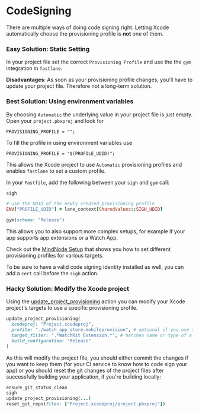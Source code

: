 # CodeSigning

There are multiple ways of doing code signing right. Letting Xcode automatically choose the provisioning profile is **not** one of them.

### Easy Solution: Static Setting

In your project file set the correct `Provisioning Profile` and use the the `gym` integration in `fastlane`.

**Disadvantages**: As soon as your provisioning profile changes, you'll have to update your project file. Therefore not a long-term solution.

### Best Solution: Using environment variables

By choosing `Automatic` the underlying value in your project file is just empty. Open your `project.pbxproj` and look for
```
PROVISIONING_PROFILE = "";
```
To fill the profile in using environment variables use 
```
PROVISIONING_PROFILE = "$(PROFILE_UDID)";
```
This allows the Xcode project to use `Automatic` provisioning profiles and enables `fastlane` to set a custom profile.

In your `Fastfile`, add the following between your `sigh` and `gym` call:

```ruby
sigh

# use the UDID of the newly created provisioning profile
ENV["PROFILE_UDID"] = lane_context[SharedValues::SIGH_UDID]

gym(scheme: "Release")
```

This allows you to also support more complex setups, for example if your app supports app extensions or a Watch App.

Check out the [MindNode Setup](https://github.com/fastlane/examples/blob/master/MindNode/Fastfile) that shows you how to set different provisioning profiles for various targets.

To be sure to have a valid code signing identity installed as well, you can add a `cert` call before the `sigh` action.

### Hacky Solution: Modify the Xcode project
Using the [update_project_provisioning](https://github.com/KrauseFx/fastlane/blob/master/docs/Actions.md#update_project_provisioning) action you can modify your Xcode project's targets to use a specific provisioning profile. 

```ruby
update_project_provisioning(
  xcodeproj: "Project.xcodeproj",
  profile: "./watch_app_store.mobileprovision", # optional if you use sigh
  target_filter: ".*WatchKit Extension.*", # matches name or type of a target
  build_configuration: "Release"
)
```

As this will modify the project file, you should either commit the changes if you want to keep them (for your CI service to know how to code sign your app) or you should reset the git changes of the project files after successfully building your application, if you're building locally:
```ruby
ensure_git_status_clean
sigh
update_project_provisioning(...)
reset_git_repo(files: ["Project.xcodeproj/project.pbxproj"])
```
